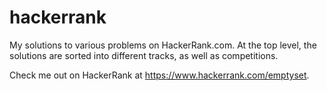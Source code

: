 # hackerrank
My solutions to various problems on HackerRank.com. At the top level, 
the solutions are sorted into different tracks, as well as competitions.

Check me out on HackerRank at https://www.hackerrank.com/emptyset.
